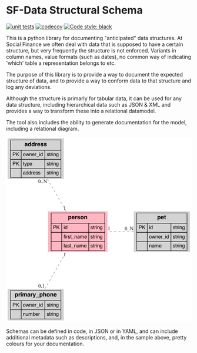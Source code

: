# SF-Data Structural Schema

[![unit tests](https://github.com/SocialFinanceDigitalLabs/sfdata-schema/actions/workflows/tests.yml/badge.svg)](https://github.com/SocialFinanceDigitalLabs/sfdata-schema/actions)
[![codecov](https://codecov.io/gh/SocialFinanceDigitalLabs/sfdata-schema/branch/main/graph/badge.svg?token=Q759W17AIT)](https://codecov.io/gh/SocialFinanceDigitalLabs/sfdata-schema)
[![Code style: black](https://img.shields.io/badge/code%20style-black-000000.svg)](https://github.com/psf/black)

This is a python library for documenting "anticipated" data structures. At Social Finance we often deal with
data that is supposed to have a certain structure, but very frequently the structure is not enforced. Variants
in column names, value formats (such as dates), no common way of indicating 'which' table a representation belongs
to etc.

The purpose of this library is to provide a way to document the expected structure of data, and to provide a way to
conform data to that structure and log any deviations.

Although the structure is primarly for tabular data, it can be used for any data structure, including hierarchical data
such as JSON & XML and provides a way to transform these into a relational datamodel.

The tool also includes the ability to generate documentation for the model, including a relational diagram.

![Entity Relationship Diagram](./docs/images/sample_erd.png)

Schemas can be defined in code, in JSON or in YAML, and can include additional metadata such as descriptions, and, in
the sample above, pretty colours for your documentation.